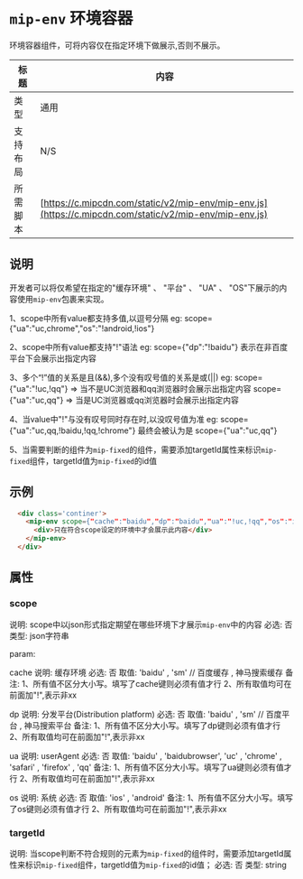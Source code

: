 # `mip-env` 环境容器

环境容器组件，可将内容仅在指定环境下做展示,否则不展示。

标题|内容
----|----
类型|通用
支持布局|N/S
所需脚本| [https://c.mipcdn.com/static/v2/mip-env/mip-env.js](https://c.mipcdn.com/static/v2/mip-env/mip-env.js)

## 说明

开发者可以将仅希望在指定的"缓存环境" 、 "平台" 、 "UA" 、 "OS"下展示的内容使用`mip-env`包裹来实现。

1、scope中所有value都支持多值,以逗号分隔
eg: scope={"ua":"uc,chrome","os":"!android,!ios"}

2、scope中所有value都支持"!"语法
eg: scope={"dp":"!baidu"} 表示在非百度平台下会展示出指定内容

3、多个“!”值的关系是且(&&),多个没有叹号值的关系是或(||)
eg:
scope={"ua":"!uc,!qq"}  => 当不是UC浏览器和qq浏览器时会展示出指定内容
scope={"ua":"uc,qq"} => 当是UC浏览器或qq浏览器时会展示出指定内容

4、当value中"!"与没有叹号同时存在时,以没叹号值为准
eg:
scope={"ua":"uc,qq,!baidu,!qq,!chrome"} 最终会被认为是 scope={"ua":"uc,qq"}

5、当需要判断的组件为`mip-fixed`的组件，需要添加targetId属性来标识`mip-fixed`组件，targetId值为`mip-fixed`的id值

## 示例

```html
  <div class='continer'>
    <mip-env scope={"cache":"baidu","dp":"baidu","ua":"!uc,!qq","os":"ios"} >
      <div>只在符合scope设定的环境中才会展示此内容</div>
    </mip-env>
  </div>
```

## 属性

### scope

说明: scope中以json形式指定期望在哪些环境下才展示`mip-env`中的内容
必选: 否
类型: json字符串

param:

  cache
  说明: 缓存环境
  必选: 否
  取值: 'baidu' , 'sm' // 百度缓存 , 神马搜索缓存
  备注: 
  1、所有值不区分大小写。填写了cache键则必须有值才行
  2、所有取值均可在前面加"!",表示非xx

  dp
  说明: 分发平台(Distribution platform)
  必选: 否
  取值: 'baidu' , 'sm' // 百度平台 , 神马搜索平台
  备注: 
  1、所有值不区分大小写。填写了dp键则必须有值才行
  2、所有取值均可在前面加"!",表示非xx

  ua
  说明: userAgent
  必选: 否
  取值: 'baidu' , 'baidubrowser', 'uc' , 'chrome' , 'safari' , 'firefox' , 'qq'
  备注: 
  1、所有值不区分大小写。填写了ua键则必须有值才行
  2、所有取值均可在前面加"!",表示非xx

  os
  说明: 系统
  必选: 否
  取值: 'ios' , 'android'
  备注: 
  1、所有值不区分大小写。填写了os键则必须有值才行
  2、所有取值均可在前面加"!",表示非xx

### targetId

说明: 当scope判断不符合规则的元素为`mip-fixed`的组件时，需要添加targetId属性来标识`mip-fixed`组件，targetId值为`mip-fixed`的id值；
必选: 否
类型: string
